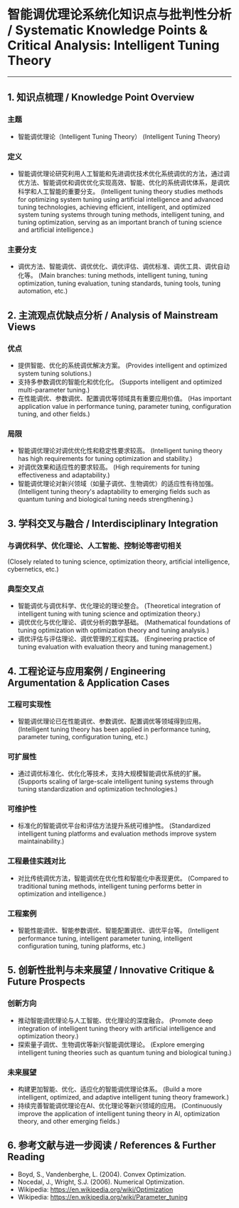 # 智能调优理论系统化知识点与批判性分析 / Systematic Knowledge Points & Critical Analysis: Intelligent Tuning Theory

---

## 1. 知识点梳理 / Knowledge Point Overview

### 主题

- 智能调优理论（Intelligent Tuning Theory）
  (Intelligent Tuning Theory)

### 定义

- 智能调优理论研究利用人工智能和先进调优技术优化系统调优的方法，通过调优方法、智能调优和调优优化实现高效、智能、优化的系统调优体系，是调优科学和人工智能的重要分支。
  (Intelligent tuning theory studies methods for optimizing system tuning using artificial intelligence and advanced tuning technologies, achieving efficient, intelligent, and optimized system tuning systems through tuning methods, intelligent tuning, and tuning optimization, serving as an important branch of tuning science and artificial intelligence.)

### 主要分支

- 调优方法、智能调优、调优优化、调优评估、调优标准、调优工具、调优自动化等。
  (Main branches: tuning methods, intelligent tuning, tuning optimization, tuning evaluation, tuning standards, tuning tools, tuning automation, etc.)

## 2. 主流观点优缺点分析 / Analysis of Mainstream Views

### 优点

- 提供智能、优化的系统调优解决方案。
  (Provides intelligent and optimized system tuning solutions.)
- 支持多参数调优的智能化和优化化。
  (Supports intelligent and optimized multi-parameter tuning.)
- 在性能调优、参数调优、配置调优等领域具有重要应用价值。
  (Has important application value in performance tuning, parameter tuning, configuration tuning, and other fields.)

### 局限

- 智能调优理论对调优优化性和稳定性要求较高。
  (Intelligent tuning theory has high requirements for tuning optimization and stability.)
- 对调优效果和适应性的要求较高。
  (High requirements for tuning effectiveness and adaptability.)
- 智能调优理论对新兴领域（如量子调优、生物调优）的适应性有待加强。
  (Intelligent tuning theory's adaptability to emerging fields such as quantum tuning and biological tuning needs strengthening.)

## 3. 学科交叉与融合 / Interdisciplinary Integration

### 与调优科学、优化理论、人工智能、控制论等密切相关

  (Closely related to tuning science, optimization theory, artificial intelligence, cybernetics, etc.)

### 典型交叉点

- 智能调优与调优科学、优化理论的理论整合。
  (Theoretical integration of intelligent tuning with tuning science and optimization theory.)
- 调优优化与优化理论、调优分析的数学基础。
  (Mathematical foundations of tuning optimization with optimization theory and tuning analysis.)
- 调优评估与评估理论、调优管理的工程实践。
  (Engineering practice of tuning evaluation with evaluation theory and tuning management.)

## 4. 工程论证与应用案例 / Engineering Argumentation & Application Cases

### 工程可实现性

- 智能调优理论已在性能调优、参数调优、配置调优等领域得到应用。
  (Intelligent tuning theory has been applied in performance tuning, parameter tuning, configuration tuning, etc.)

### 可扩展性

- 通过调优标准化、优化化等技术，支持大规模智能调优系统的扩展。
  (Supports scaling of large-scale intelligent tuning systems through tuning standardization and optimization technologies.)

### 可维护性

- 标准化的智能调优平台和评估方法提升系统可维护性。
  (Standardized intelligent tuning platforms and evaluation methods improve system maintainability.)

### 工程最佳实践对比

- 对比传统调优方法，智能调优在优化性和智能化中表现更优。
  (Compared to traditional tuning methods, intelligent tuning performs better in optimization and intelligence.)

### 工程案例

- 智能性能调优、智能参数调优、智能配置调优、调优平台等。
  (Intelligent performance tuning, intelligent parameter tuning, intelligent configuration tuning, tuning platforms, etc.)

## 5. 创新性批判与未来展望 / Innovative Critique & Future Prospects

### 创新方向

- 推动智能调优理论与人工智能、优化理论的深度融合。
  (Promote deep integration of intelligent tuning theory with artificial intelligence and optimization theory.)
- 探索量子调优、生物调优等新兴智能调优理论。
  (Explore emerging intelligent tuning theories such as quantum tuning and biological tuning.)

### 未来展望

- 构建更加智能、优化、适应化的智能调优理论体系。
  (Build a more intelligent, optimized, and adaptive intelligent tuning theory framework.)
- 持续完善智能调优理论在AI、优化理论等新兴领域的应用。
  (Continuously improve the application of intelligent tuning theory in AI, optimization theory, and other emerging fields.)

## 6. 参考文献与进一步阅读 / References & Further Reading

- Boyd, S., Vandenberghe, L. (2004). Convex Optimization.
- Nocedal, J., Wright, S.J. (2006). Numerical Optimization.
- Wikipedia: <https://en.wikipedia.org/wiki/Optimization>
- Wikipedia: <https://en.wikipedia.org/wiki/Parameter_tuning>
